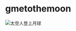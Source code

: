 # gmetothemoon
![太空人登上月球](https://images.unsplash.com/photo-1521747116042-f3d0cbbec6a4?ixid=MXwxMjA3fDB8MHxzZWFyY2h8MTJ8fG1vb25zdHJ1Y3Rpb258ZW58MHx8MHw%3D&amp;ixlib=rb-1.2.1&amp;auto=format&amp;fit=crop&amp;w=500&amp;q=60)
